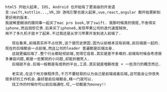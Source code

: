 
  
```  本人的技术栈在10年前是以后端为主的,后来由于太内卷,跟风去学了前端的东西然后就被迫进了前端的圈子.我记得很清楚,2015年这个绝对是一个技术新纪元:
html5 开始火起来, IOS, Android 也开始有了更高级的开发语言:swift,kottlin...,VR,3D 游戏引擎也是火起来,vue,react,angular 都开始更新到更好用的版本.
我就稀里糊涂的跟同事一起买了mac pro book,学了swift. 我那时候真的很抠,不舍得买iphone,而且抱怨它贵.后来买了iphone6,发现苹果公司的迭代速度贼快,
用不了多久机子就卡了起来.不过我还是从学习苹果开发到进入前端了.
```

``` 
   现在看来,前端其实并不占优势,这个是历史原因.因为以前根本没有前端,前后端是一起的.现在的后端都会一点前端,而且公司的leader 普遍都是后端出身.
   这就更偏后端了.整个行业都轻视前端,觉得它容易.其实是差不多难的.前端有时候会考虑很多兼容问题,都是一些繁琐的小问题,却能折磨死人.
   后端就不会.后端一般都是有成熟的平台,工具.其实就是增删改查 + 一些流行的概念而已.

```

``` 
   老实说,在这个地方做程序员,千万不要轻易的认为自己是前端或者后端,这可能会让你丧失很多好的工作机会.最好是前后端都会,精一门就可以.
   找工作的时候你可以前后端通吃.哎,一切都是为money!!
```
    


